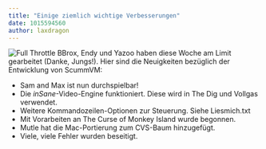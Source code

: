 ```yaml
---
title: "Einige ziemlich wichtige Verbesserungen"
date: 1015594560
author: laxdragon
---
```


![Full Throttle](/data/news/20020308.png) BBrox, Endy und Yazoo haben diese Woche am Limit gearbeitet (Danke, Jungs!). Hier sind die Neuigkeiten bezüglich der Entwicklung von ScummVM:

*   Sam and Max ist nun durchspielbar!
*   Die *inSane*\-Video-Engine funktioniert. Diese wird in The Dig und Vollgas verwendet.
*   Weitere Kommandozeilen-Optionen zur Steuerung. Siehe Liesmich.txt
*   Mit Vorarbeiten an The Curse of Monkey Island wurde begonnen.
*   Mutle hat die Mac-Portierung zum CVS-Baum hinzugefügt.
*   Viele, viele Fehler wurden beseitigt.
